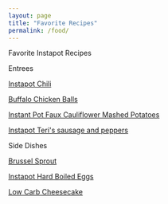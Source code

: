 ```yaml
---
layout: page
title: "Favorite Recipes"
permalink: /food/
---
```


Favorite Instapot Recipes

Entrees

[Instapot Chili][chili]

[Buffalo Chicken Balls][chicken balls]

[Instant Pot Faux Cauliflower Mashed Potatoes][faux mashed potatoes]
 
[Instapot Teri's sausage and peppers][sausage and peppers]

Side Dishes

[Brussel Sprout][brussel sprout]

[Instapot Hard Boiled Eggs][hard boiled eggs]

[Low Carb Cheesecake][low carb cheesecake]

[chili]: https://www.wholesomeyum.com/recipes/low-carb-chili-in-crock-pot-or-instant-pot-paleo-gluten-free/
[hard boiled eggs]: https://www.jaysbakingmecrazy.com/2016/12/18/instant-pot-hard-boiled-eggs/
[chicken balls]: https://whatgreatgrandmaate.com/instant-pot-buffalo-chicken-meatballs/
[faux mashed potatoes]: https://paleopot.com/recipe/instant-pot-faux-cauliflower-mashed-potatoes/
[sausage and peppers]: https://www.pressurecookingtoday.com/teris-pressure-cooker-sausage-and-peppers/
[brussel sprout]: https://www.arealfoodjourney.com/brussel-sprout-side-dish-instapot-recipe/
[mexican meatloaf]: http://predominantlypaleo.com/paleo-instant-pot-mexi-meatloaf/
[low carb cheesecake]: https://www.scatteredthoughtsofacraftymom.com/low-carb-sugar-free-crustless-cheesecake-in-the-pressure-cooker/